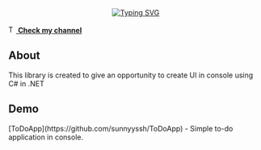 <div align="center">
    <a href="https://git.io/typing-svg">
        <img src="https://readme-typing-svg.herokuapp.com?font=Fira+Code&weight=600&size=30&duration=1500&pause=4000&color=6965F7&background=98A0FF2A&center=true&random=false&width=435&lines=Sunnyyssh.ConsoleUI" alt="Typing SVG" />
    </a>
</div>
<br/>

<a href="https://t.me/vowtostrive">
    <img src="https://www.svgrepo.com/show/452115/telegram.svg" width="15" alt="Tg-icon"/> 
    <u><b>Check my channel</b></u>
</a>
<h2>About</h2>
This library is created to give an opportunity to create UI in console using C# in .NET

<h2>Demo</h2>
[ToDoApp](https://github.com/sunnyyssh/ToDoApp) - Simple to-do application in console.


